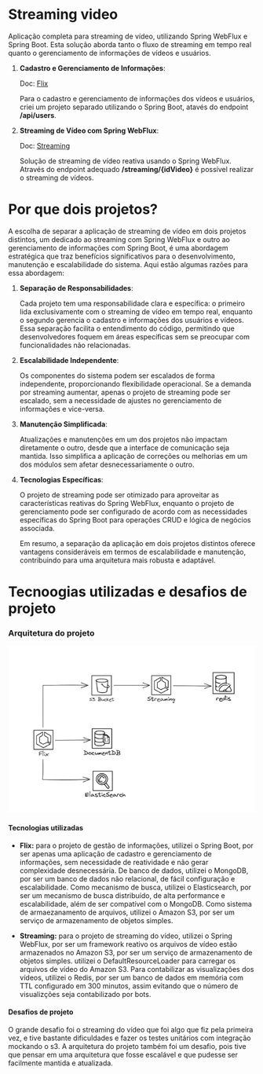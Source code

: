 # Streaming video

Aplicação completa para streaming de vídeo, utilizando Spring WebFlux e Spring Boot. Esta solução aborda tanto o fluxo de streaming em tempo real quanto o gerenciamento de informações de vídeos e usuários.
1. **Cadastro e Gerenciamento de Informações**:

    Doc: [Flix](https://github.com/luizpaulino/flix/blob/main/README.md)
    
    Para o cadastro e gerenciamento de informações dos vídeos e usuários, criei um projeto separado utilizando o Spring Boot, atavés do endpoint **/api/users**.

2. **Streaming de Vídeo com Spring WebFlux**:

    Doc: [Streaming](https://github.com/luizpaulino/streaming/blob/main/README.md)
    
    Solução de streaming de vídeo reativa usando o Spring WebFlux.
    Através do endpoint adequado **/streaming/{idVideo}** é possível realizar o streaming de vídeos.


# Por que dois projetos?

A escolha de separar a aplicação de streaming de vídeo em dois projetos distintos, um dedicado ao streaming com Spring WebFlux e outro ao gerenciamento de informações com Spring Boot, é uma abordagem estratégica que traz benefícios significativos para o desenvolvimento, manutenção e escalabilidade do sistema. Aqui estão algumas razões para essa abordagem:

1. **Separação de Responsabilidades**:

    Cada projeto tem uma responsabilidade clara e específica: o primeiro lida exclusivamente com o streaming de vídeo em tempo real, enquanto o segundo gerencia o cadastro e informações dos usuários e vídeos.
    Essa separação facilita o entendimento do código, permitindo que desenvolvedores foquem em áreas específicas sem se preocupar com funcionalidades não relacionadas.

2. **Escalabilidade Independente**:

    Os componentes do sistema podem ser escalados de forma independente, proporcionando flexibilidade operacional. Se a demanda por streaming aumentar, apenas o projeto de streaming pode ser escalado, sem a necessidade de ajustes no gerenciamento de informações e vice-versa.

3. **Manutenção Simplificada**:

    Atualizações e manutenções em um dos projetos não impactam diretamente o outro, desde que a interface de comunicação seja mantida. Isso simplifica a aplicação de correções ou melhorias em um dos módulos sem afetar desnecessariamente o outro.

5. **Tecnologias Específicas**:

    O projeto de streaming pode ser otimizado para aproveitar as características reativas do Spring WebFlux, enquanto o projeto de gerenciamento pode ser configurado de acordo com as necessidades específicas do Spring Boot para operações CRUD e lógica de negócios associada.
    
    Em resumo, a separação da aplicação em dois projetos distintos oferece vantagens consideráveis em termos de escalabilidade e manutenção, contribuindo para uma arquitetura mais robusta e adaptável.

# Tecnoogias utilizadas e desafios de projeto

### Arquitetura do projeto
![Arquitetura](./arquitetura.png)

#### Tecnologias utilizadas

- **Flix:** para o projeto de gestão de informações, utilizei o Spring Boot, por ser apenas uma aplicação de cadastro e gerenciamento de informações, sem necessidade de reatividade e não gerar complexidade desnecessária. De banco de dados, utilizei o MongoDB, por ser um banco de dados não relacional, de fácil configuração e escalabilidade. 
Como mecanismo de busca, utilizei o Elasticsearch, por ser um mecanismo de busca distribuído, de alta performance e escalabilidade, além de ser compatível com o MongoDB. Como sistema de armaezanamento de arquivos, utilizei o Amazon S3, por ser um serviço de armazenamento de objetos simples.


- **Streaming:** para o projeto de streaming do vídeo, utilizei o Spring WebFlux, por ser um framework reativo os arquivos de vídeo estão armazenados no Amazon S3, por ser um serviço de armazenamento de objetos simples. utilizei o DefaultResourceLoader para carregar os arquivos de vídeo do Amazon S3. 
Para contabilizar as visualizações dos vídeos, utilizei o Redis, por ser um banco de dados em memória com TTL configurado em 300 minutos, assim evitando que o número de visualizções seja contabilizado por bots.

#### Desafios de projeto

O grande desafio foi o streaming do vídeo que foi algo que fiz pela primeira vez, e tive bastante dificuldades e fazer os testes unitários com integração mockando o s3.
A arquitetura do projeto também foi um desafio, pois tive que pensar em uma arquitetura que fosse escalável e que pudesse ser facilmente mantida e atualizada.